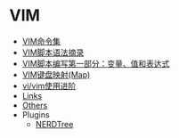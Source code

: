 VIM
======
- [VIM命令集](https://github.com/xgfone/dot-vimrc/blob/xgfone/docs/vim-doc.txt)
- [VIM脚本语法摘录](./vim-script-syntax.md)
- [VIM脚本编写第一部分：变量、值和表达式](./vim-write-script-first.md)
- [VIM键盘映射(Map)](./vim-keyboard-map.md)
- [vi/vim使用进阶](http://easwy.com/blog/archives/advanced-vim-skills-catalog/)
- [Links](./vim/links.md)
- [Others](./vim/others.md)
- Plugins
	- [NERDTree](./vim-plugin-nerdtree.md)

